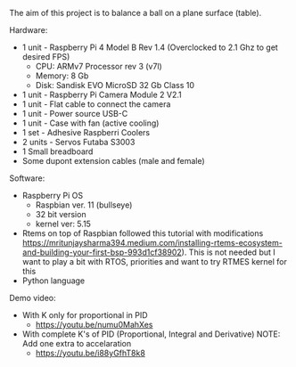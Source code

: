 The aim of this project is to balance a ball on a plane surface (table).

Hardware:
- 1 unit - Raspberry Pi 4 Model B Rev 1.4 (Overclocked to 2.1 Ghz to get desired FPS)
  - CPU: ARMv7 Processor rev 3 (v7l)
  - Memory: 8 Gb
  - Disk: Sandisk EVO MicroSD 32 Gb Class 10
- 1 unit - Raspberry Pi Camera Module 2 V2.1
- 1 unit - Flat cable to connect the camera
- 1 unit - Power source USB-C
- 1 unit - Case with fan (active cooling)
- 1 set - Adhesive Raspberri Coolers
- 2 units - Servos Futaba S3003
- 1 Small breadboard
- Some dupont extension cables (male and female)


Software:
- Raspberry Pi OS
  - Raspbian ver. 11 (bullseye)
  - 32 bit version
  - kernel ver: 5.15
- Rtems on top of Raspbian followed this tutorial with modifications https://mritunjaysharma394.medium.com/installing-rtems-ecosystem-and-building-your-first-bsp-993d1cf38902). This is not needed but I want to play a bit with RTOS, priorities and want to try RTMES kernel for this
- Python language

Demo video:
- With K only for proportional in PID
  - https://youtu.be/numu0MahXes
- With complete K's of PID (Proportional, Integral and Derivative) NOTE: Add one extra to accelaration
  - https://youtu.be/i88yGfhT8k8
